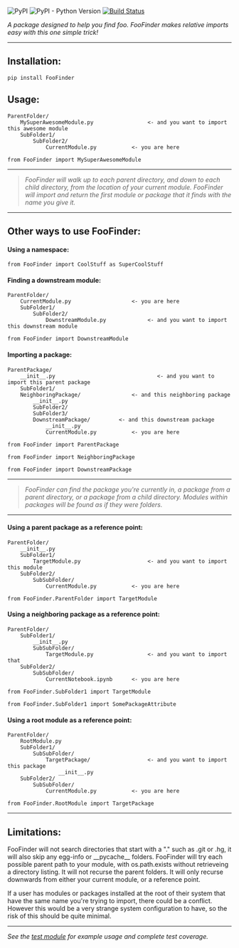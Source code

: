 

![PyPI](https://img.shields.io/pypi/v/FooFinder)
![PyPI - Python Version](https://img.shields.io/pypi/pyversions/FooFinder)
[![Build Status](https://travis-ci.org/MadisonAster/FooFinder.svg?branch=master)](https://travis-ci.org/MadisonAster/FooFinder)


*A package designed to help you find foo. FooFinder makes relative imports easy with this one simple trick!*

---

## Installation:
```
pip install FooFinder
```

## Usage:

```
ParentFolder/
    MySuperAwesomeModule.py                 <- and you want to import this awesome module
    SubFolder1/
        SubFolder2/
            CurrentModule.py           <- you are here
```
```
from FooFinder import MySuperAwesomeModule
```
---
>  *FooFinder will walk up to each parent directory, and down to each child directory, from the location of your current module. FooFinder will import and return the first module or package that it  finds with the name you give it.*
---

## Other ways to use FooFinder:
#### Using a namespace:
```
from FooFinder import CoolStuff as SuperCoolStuff
```
#### Finding a downstream module:
```
ParentFolder/
    CurrentModule.py                   <- you are here
    SubFolder1/
        SubFolder2/
            DownstreamModule.py             <- and you want to import this downstream module
```
```
from FooFinder import DownstreamModule
```

#### Importing a package:
```
ParentPackage/
    __init__.py                                <- and you want to import this parent package
    SubFolder1/
	NeighboringPackage/	               <- and this neighboring package
	    __init__.py
        SubFolder2/
	    SubFolder3/
		DownstreamPackage/	       <- and this downstream package
		    __init__.py
            CurrentModule.py           <- you are here
```
```
from FooFinder import ParentPackage
```
```
from FooFinder import NeighboringPackage
```
```
from FooFinder import DownstreamPackage
```

---

> *FooFinder can find the package you're currently in, a package from a parent directory, or a package from a child directory. Modules within packages will be found as if they were folders.*

---

#### Using a parent package as a reference point:
```
ParentFolder/
    __init__.py
    SubFolder1/
        TargetModule.py                     <- and you want to import this module
    SubFolder2/
        SubSubFolder/
            CurrentModule.py           <- you are here
```
```
from FooFinder.ParentFolder import TargetModule
```        

#### Using a neighboring package as a reference point:
```   
ParentFolder/
    SubFolder1/
        __init__.py
        SubSubFolder/
            TargetModule.py                 <- and you want to import that
    SubFolder2/
        SubSubFolder/
            CurrentNotebook.ipynb      <- you are here
```
```
from FooFinder.SubFolder1 import TargetModule
```
```
from FooFinder.SubFolder1 import SomePackageAttribute
```

#### Using a root module as a reference point:
```
ParentFolder/
    RootModule.py
    SubFolder1/
        SubSubFolder/
            TargetPackage/                  <- and you want to import this package
                __init__.py
    SubFolder2/
        SubSubFolder/
            CurrentModule.py           <- you are here
```
```
from FooFinder.RootModule import TargetPackage
```
---
## Limitations:

FooFinder will not search directories that start with a "." such as .git or .hg, it will also skip any egg-info or \_\_pycache__ folders. FooFinder will try each possible parent path to your module, with os.path.exists without retrieveing a directory listing. It will not recurse the parent folders. It will only recurse downwards from either your current module, or a reference point. 

If a user has modules or packages installed at the root of their system that have the same name you're trying to import, there could be a conflict. However this would be a very strange system configuration to have, so the risk of this should be quite minimal.

---

*See the [test module](https://github.com/MadisonAster/FooFinder/blob/master/FooFinder/test.py) for example usage and complete test coverage.*
